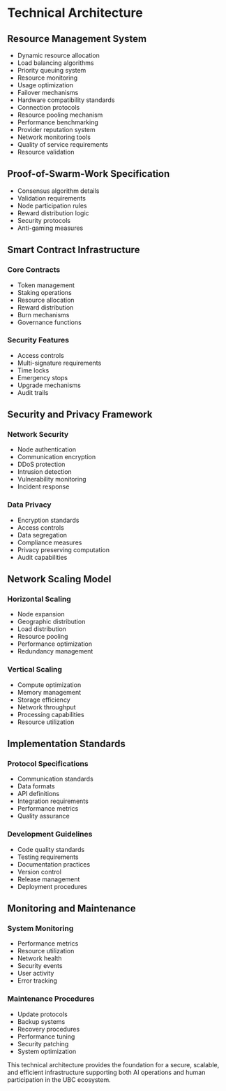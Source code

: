 # Technical Architecture

## Resource Management System
- Dynamic resource allocation
- Load balancing algorithms
- Priority queuing system
- Resource monitoring
- Usage optimization
- Failover mechanisms
- Hardware compatibility standards
- Connection protocols
- Resource pooling mechanism
- Performance benchmarking
- Provider reputation system
- Network monitoring tools
- Quality of service requirements
- Resource validation

## Proof-of-Swarm-Work Specification
- Consensus algorithm details
- Validation requirements
- Node participation rules
- Reward distribution logic
- Security protocols
- Anti-gaming measures

## Smart Contract Infrastructure
### Core Contracts
- Token management
- Staking operations
- Resource allocation
- Reward distribution
- Burn mechanisms
- Governance functions

### Security Features
- Access controls
- Multi-signature requirements
- Time locks
- Emergency stops
- Upgrade mechanisms
- Audit trails

## Security and Privacy Framework
### Network Security
- Node authentication
- Communication encryption
- DDoS protection
- Intrusion detection
- Vulnerability monitoring
- Incident response

### Data Privacy
- Encryption standards
- Access controls
- Data segregation
- Compliance measures
- Privacy preserving computation
- Audit capabilities

## Network Scaling Model
### Horizontal Scaling
- Node expansion
- Geographic distribution
- Load distribution
- Resource pooling
- Performance optimization
- Redundancy management

### Vertical Scaling
- Compute optimization
- Memory management
- Storage efficiency
- Network throughput
- Processing capabilities
- Resource utilization

## Implementation Standards
### Protocol Specifications
- Communication standards
- Data formats
- API definitions
- Integration requirements
- Performance metrics
- Quality assurance

### Development Guidelines
- Code quality standards
- Testing requirements
- Documentation practices
- Version control
- Release management
- Deployment procedures

## Monitoring and Maintenance
### System Monitoring
- Performance metrics
- Resource utilization
- Network health
- Security events
- User activity
- Error tracking

### Maintenance Procedures
- Update protocols
- Backup systems
- Recovery procedures
- Performance tuning
- Security patching
- System optimization

This technical architecture provides the foundation for a secure, scalable, and efficient infrastructure supporting both AI operations and human participation in the UBC ecosystem.
